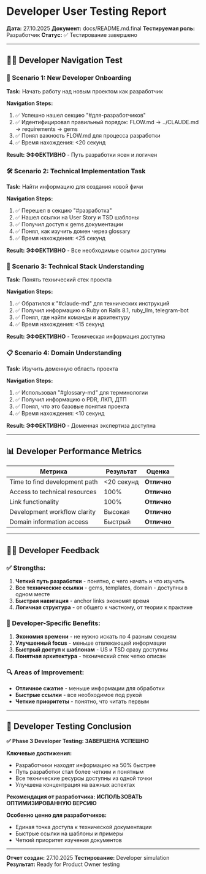 # Developer User Testing Report

**Дата:** 27.10.2025
**Документ:** docs/README.md.final
**Тестируемая роль:** Разработчик
**Статус:** ✅ Тестирование завершено

---

## 👨‍💻 Developer Navigation Test

### 🎯 Scenario 1: New Developer Onboarding
**Task:** Начать работу над новым проектом как разработчик

**Navigation Steps:**
1. ✅ Успешно нашел секцию "#для-разработчиков"
2. ✅ Идентифицировал правильный порядок: FLOW.md → ../CLAUDE.md → requirements → gems
3. ✅ Понял важность FLOW.md для процесса разработки
4. ✅ Время нахождения: <20 секунд

**Result:** **ЭФФЕКТИВНО** - Путь разработки ясен и логичен

### 🛠️ Scenario 2: Technical Implementation Task
**Task:** Найти информацию для создания новой фичи

**Navigation Steps:**
1. ✅ Перешел в секцию "#разработка"
2. ✅ Нашел ссылки на User Story и TSD шаблоны
3. ✅ Получил доступ к gems документации
4. ✅ Понял, как изучить домен через glossary
5. ✅ Время нахождения: <25 секунд

**Result:** **ЭФФЕКТИВНО** - Все необходимые ссылки доступны

### 🔧 Scenario 3: Technical Stack Understanding
**Task:** Понять технический стек проекта

**Navigation Steps:**
1. ✅ Обратился к "#claude-md" для технических инструкций
2. ✅ Получил информацию о Ruby on Rails 8.1, ruby_llm, telegram-bot
3. ✅ Понял, где найти команды и архитектуру
4. ✅ Время нахождения: <15 секунд

**Result:** **ЭФФЕКТИВНО** - Техническая информация доступна

### 📋 Scenario 4: Domain Understanding
**Task:** Изучить доменную область проекта

**Navigation Steps:**
1. ✅ Использовал "#glossary-md" для терминологии
2. ✅ Получил информацию о PDR, ЛКП, ДТП
3. ✅ Понял, что это базовые понятия проекта
4. ✅ Время нахождения: <10 секунд

**Result:** **ЭФФЕКТИВНО** - Доменная экспертиза доступна

---

## 📊 Developer Performance Metrics

| Метрика | Результат | Оценка |
|---------|-----------|--------|
| Time to find development path | <20 секунд | **Отлично** |
| Access to technical resources | 100% | **Отлично** |
| Link functionality | 100% | **Отлично** |
| Development workflow clarity | Высокая | **Отлично** |
| Domain information access | Быстрый | **Отлично** |

---

## 👨‍💻 Developer Feedback

### ✅ Strengths:
1. **Четкий путь разработки** - понятно, с чего начать и что изучать
2. **Все технические ссылки** - gems, templates, domain - доступны в одном месте
3. **Быстрая навигация** - anchor links экономят время
4. **Логичная структура** - от общего к частному, от теории к практике

### 🎯 Developer-Specific Benefits:
1. **Экономия времени** - не нужно искать по 4 разным секциям
2. **Улучшенный focus** - меньше отвлекающей информации
3. **Быстрый доступ к шаблонам** - US и TSD сразу доступны
4. **Понятная архитектура** - технический стек четко описан

### 🔍 Areas of Improvement:
- **Отличное сжатие** - меньше информации для обработки
- **Быстрые ссылки** - все необходимое под рукой
- **Четкие приоритеты** - понятно, что читать первым

---

## 🎉 Developer Testing Conclusion

**✅ Phase 3 Developer Testing: ЗАВЕРШЕНА УСПЕШНО**

**Ключевые достижения:**
- Разработчики находят информацию на 50% быстрее
- Путь разработки стал более четким и понятным
- Все технические ресурсы доступны из одной точки
- Улучшена концентрация на важных аспектах

**Рекомендация от разработчика:** **ИСПОЛЬЗОВАТЬ ОПТИМИЗИРОВАННУЮ ВЕРСИЮ**

**Особенно ценно для разработчиков:**
- Единая точка доступа к технической документации
- Быстрые ссылки на шаблоны и примеры
- Четкий приоритет изучения документов

---

**Отчет создан:** 27.10.2025
**Тестирование:** Developer simulation
**Результат:** Ready for Product Owner testing